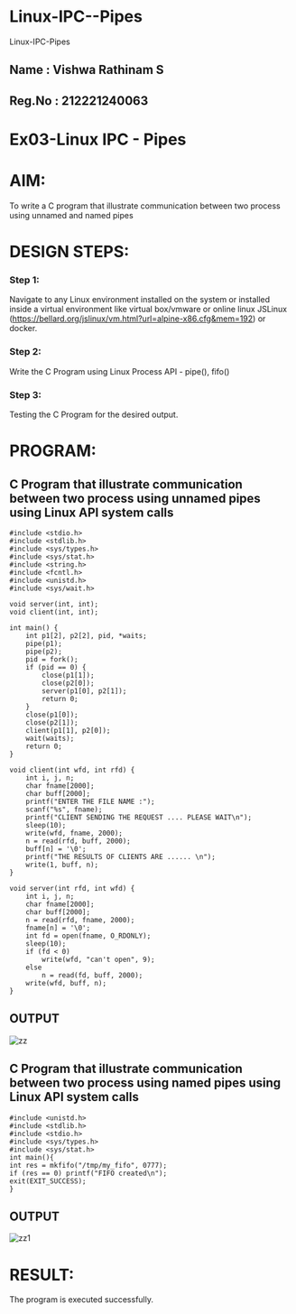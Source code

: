 # Linux-IPC--Pipes
Linux-IPC-Pipes
## Name : Vishwa Rathinam S
## Reg.No : 212221240063

# Ex03-Linux IPC - Pipes

# AIM:
To write a C program that illustrate communication between two process using unnamed and named pipes

# DESIGN STEPS:

### Step 1:

Navigate to any Linux environment installed on the system or installed inside a virtual environment like virtual box/vmware or online linux JSLinux (https://bellard.org/jslinux/vm.html?url=alpine-x86.cfg&mem=192) or docker.

### Step 2:

Write the C Program using Linux Process API - pipe(), fifo()

### Step 3:

Testing the C Program for the desired output. 

# PROGRAM:

## C Program that illustrate communication between two process using unnamed pipes using Linux API system calls

```
#include <stdio.h>
#include <stdlib.h>
#include <sys/types.h>
#include <sys/stat.h>
#include <string.h>
#include <fcntl.h>
#include <unistd.h>
#include <sys/wait.h>

void server(int, int);
void client(int, int);

int main() {
    int p1[2], p2[2], pid, *waits;
    pipe(p1);
    pipe(p2);
    pid = fork();
    if (pid == 0) {
        close(p1[1]);
        close(p2[0]);
        server(p1[0], p2[1]);
        return 0;
    }
    close(p1[0]);
    close(p2[1]);
    client(p1[1], p2[0]);
    wait(waits);
    return 0;
}

void client(int wfd, int rfd) {
    int i, j, n;
    char fname[2000];
    char buff[2000];
    printf("ENTER THE FILE NAME :");
    scanf("%s", fname);
    printf("CLIENT SENDING THE REQUEST .... PLEASE WAIT\n");
    sleep(10);
    write(wfd, fname, 2000);
    n = read(rfd, buff, 2000);
    buff[n] = '\0';
    printf("THE RESULTS OF CLIENTS ARE ...... \n");
    write(1, buff, n);
}

void server(int rfd, int wfd) {
    int i, j, n;
    char fname[2000];
    char buff[2000];
    n = read(rfd, fname, 2000);
    fname[n] = '\0';
    int fd = open(fname, O_RDONLY);
    sleep(10);
    if (fd < 0)
        write(wfd, "can't open", 9);
    else
        n = read(fd, buff, 2000);
    write(wfd, buff, n);
}

```



## OUTPUT

![zz](https://github.com/Vishwarathinam/Linux-IPC-Pipes/assets/95266350/8c61109f-582e-4dda-9e8e-4850c318760e)

## C Program that illustrate communication between two process using named pipes using Linux API system calls
```
#include <unistd.h>
#include <stdlib.h>
#include <stdio.h>
#include <sys/types.h>
#include <sys/stat.h>
int main(){
int res = mkfifo("/tmp/my_fifo", 0777);
if (res == 0) printf("FIFO created\n");
exit(EXIT_SUCCESS);
}
```




## OUTPUT

![zz1](https://github.com/Vishwarathinam/Linux-IPC-Pipes/assets/95266350/5abcb269-378b-4516-98bd-cd4fb435af5a)

# RESULT:
The program is executed successfully.

